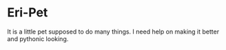 # Eri-Pet
It is a little pet supposed to do many things.
I need help on making it better and pythonic looking.
